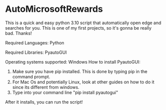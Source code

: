 # AutoMicrosoftRewards
This is a quick and easy python 3.10 script that automatically open edge and searches for you. This is one of my first projects, so it's gonna be really bad. Thanks!


Required Languages: Python

Required Libraries: PyautoGUI

Operating systems supported: Windows
How to install PyautoGUI:
1. Make sure you have pip installed. This is done by typing pip in the command prompt.
2. For Mac Os and potentially Linux, look at other guides on how to do it since its different from windows.
3. Type into your command line "pip install pyautogui"

After it installs, you can run the script!
